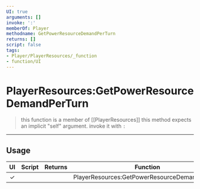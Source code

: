 ```yaml
---
UI: true
arguments: []
invoke: ':'
memberOf: Player
methodname: GetPowerResourceDemandPerTurn
returns: []
script: false
tags:
- Player/PlayerResources/_function
- function/UI
---
```

# PlayerResources:GetPowerResourceDemandPerTurn
> this function is a member of [[PlayerResources]]
> this method expects an implicit "self" argument. invoke it with `:`
-----
## Usage
|  UI | Script | Returns | Function | Arguments |
|:---:|:------:|-------:|:--------:|:---------|
|✓| ||PlayerResources:GetPowerResourceDemandPerTurn||
